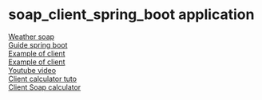 # soap_client_spring_boot application

[Weather soap](http://wsf.cdyne.com/WeatherWS/Weather.asmx)<br/>
[Guide spring boot](https://spring.io/guides/gs/consuming-web-service/)<br/>
[Example of client](https://drmanalo.github.io/blog/2016/spring-boot-soap-client.html)<br/>
[Example of client](https://howtodoinjava.com/spring-boot/spring-soap-client-webservicetemplate)<br/>
[Youtube video](https://www.youtube.com/watch?v=WJg3NUwq6zU)<br/>
[Client calculator tuto](https://blog.sodifrance.fr/tag/webservice/)<br/>
[Client Soap calculator](https://blog.sodifrance.fr/spring-boot-comment-consommer-un-web-service-soap-ecrire-un-client-web-service-par-la-pratique-en-15-minutes/)<br/>
